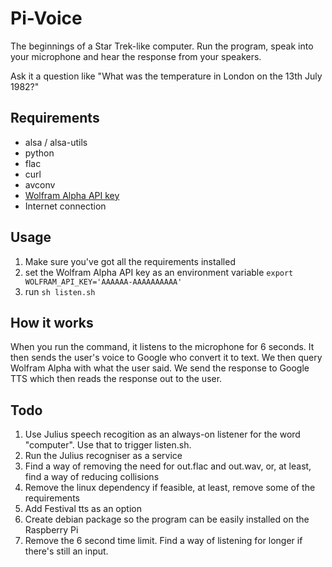 Pi-Voice
========

The beginnings of a Star Trek-like computer. Run the program, speak into your microphone and hear the response from your speakers.

Ask it a question like "What was the temperature in London on the 13th July 1982?"

Requirements
------------
- alsa / alsa-utils
- python
- flac
- curl
- avconv
- [Wolfram Alpha API key](http://products.wolframalpha.com/developers/)
- Internet connection

Usage
-----
1. Make sure you've got all the requirements installed
2. set the Wolfram Alpha API key as an environment variable ```export WOLFRAM_API_KEY='AAAAAA-AAAAAAAAAA'```
3. run ```sh listen.sh```

How it works
------------
When you run the command, it listens to the microphone for 6 seconds. It then sends the user's voice to Google who convert it to text. We then query Wolfram Alpha with what the user said. We send the response to Google TTS which then reads the response out to the user.

Todo
----
1. Use Julius speech recogition as an always-on listener for the word "computer". Use that to trigger listen.sh.
2. Run the Julius recogniser as a service
3. Find a way of removing the need for out.flac and out.wav, or, at least, find a way of reducing collisions
4. Remove the linux dependency if feasible, at least, remove some of the requirements
5. Add Festival tts as an option
6. Create debian package so the program can be easily installed on the Raspberry Pi
7. Remove the 6 second time limit. Find a way of listening for longer if there's still an input.
